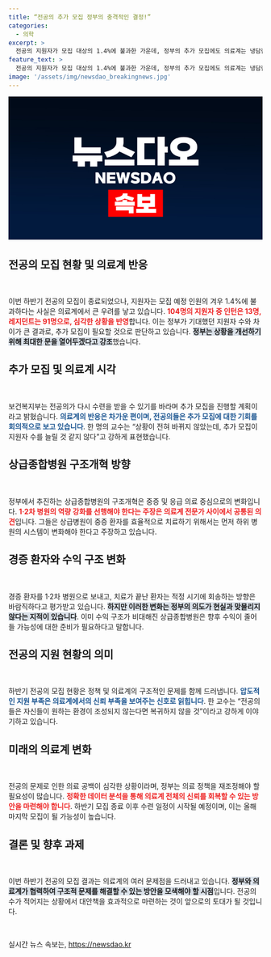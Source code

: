 ```yaml
---
title: “전공의 추가 모집 정부의 충격적인 결정!”
categories:
  - 의학
excerpt: >
  전공의 지원자가 모집 대상의 1.4%에 불과한 가운데, 정부의 추가 모집에도 의료계는 냉담한 반응을 보이고 있습니다. 상급 병원 개혁 속에서도 중환자 중심으로의 방향 전환에 대한 우려가 커지고 있습니다.
feature_text: >
  전공의 지원자가 모집 대상의 1.4%에 불과한 가운데, 정부의 추가 모집에도 의료계는 냉담한 반응을 보이고 있습니다. 상급 병원 개혁 속에서도 중환자 중심으로의 방향 전환에 대한 우려가 커지고 있습니다.
image: '/assets/img/newsdao_breakingnews.jpg'
---
```


<p><img src="/assets/img/newsdao_breakingnews.jpg" alt="flaretime 속보" /></p>

<h2 data-ke-size="size26">전공의 모집 현황 및 의료계 반응</h2>

<p data-ke-size="size16">&nbsp;</p>

<p>이번 하반기 전공의 모집이 종료되었으나, 지원자는 모집 예정 인원의 겨우 1.4%에 불과하다는 사실은 의료계에서 큰 우려를 낳고 있습니다. <b><span style="color: #ee2323;">104명의 지원자 중 인턴은 13명, 레지던트는 91명으로, 심각한 상황을 반영</span></b>합니다. 이는 정부가 기대했던 지원자 수와 차이가 큰 결과로, 추가 모집이 필요할 것으로 판단하고 있습니다. <b><span style="background-color: #21538527;">정부는 상황을 개선하기 위해 최대한 문을 열어두겠다고 강조</span></b>했습니다. </p>

<h2 data-ke-size="size26">추가 모집 및 의료계 시각</h2>

<p data-ke-size="size16">&nbsp;</p>

<p>보건복지부는 전공의가 다시 수련을 받을 수 있기를 바라며 추가 모집을 진행할 계획이라고 밝혔습니다. <b><span style="color: #1a5490;">의료계의 반응은 차가운 편이며, 전공의들은 추가 모집에 대한 기회를 회의적으로 보고 있습니다</span></b>. 한 명의 교수는 “상황이 전혀 바뀌지 않았는데, 추가 모집이 지원자 수를 늘릴 것 같지 않다”고 강하게 표현했습니다. </p>

<h2 data-ke-size="size26">상급종합병원 구조개혁 방향</h2>

<p data-ke-size="size16">&nbsp;</p>

<p>정부에서 추진하는 상급종합병원의 구조개혁은 중증 및 응급 의료 중심으로의 변화입니다. <b><span style="color: #ee2323;">1·2차 병원의 역량 강화를 선행해야 한다는 주장은 의료계 전문가 사이에서 공통된 의견</span></b>입니다. 그들은 상급병원이 중증 환자를 효율적으로 치료하기 위해서는 먼저 하위 병원의 시스템이 변화해야 한다고 주장하고 있습니다. </p>

<h2 data-ke-size="size26">경증 환자와 수익 구조 변화</h2>

<p data-ke-size="size16">&nbsp;</p>

<p>경증 환자를 1·2차 병원으로 보내고, 치료가 끝난 환자는 적정 시기에 회송하는 방향은 바람직하다고 평가받고 있습니다. <b><span style="background-color: #21538527;">하지만 이러한 변화는 정부의 의도가 현실과 맞물리지 않다는 지적이 있습니다</span></b>. 이미 수익 구조가 비대해진 상급종합병원은 향후 수익이 줄어들 가능성에 대한 준비가 필요하다고 말합니다. </p>

<h2 data-ke-size="size26">전공의 지원 현황의 의미</h2>

<p data-ke-size="size16">&nbsp;</p>

<p>하반기 전공의 모집 현황은 정책 및 의료계의 구조적인 문제를 함께 드러냅니다. <b><span style="color: #1a5490;">압도적인 지원 부족은 의료계에서의 신뢰 부족을 보여주는 신호로 읽힙니다</span></b>. 한 교수는 “전공의들은 자신들이 원하는 환경이 조성되지 않는다면 복귀하지 않을 것”이라고 강하게 이야기하고 있습니다. </p>

<h2 data-ke-size="size26">미래의 의료계 변화</h2>

<p data-ke-size="size16">&nbsp;</p>

<p>전공의 문제로 인한 의료 공백이 심각한 상황이라며, 정부는 의료 정책을 재조정해야 할 필요성이 많습니다. <b><span style="color: #ee2323;">정확한 데이터 분석을 통해 의료계 전체의 신뢰를 회복할 수 있는 방안을 마련해야 합니다</span></b>. 하반기 모집 종료 이후 수련 일정이 시작될 예정이며, 이는 올해 마지막 모집이 될 가능성이 높습니다. </p>

<h2 data-ke-size="size26">결론 및 향후 과제</h2>

<p data-ke-size="size16">&nbsp;</p>

<p>이번 하반기 전공의 모집 결과는 의료계의 여러 문제점을 드러내고 있습니다. <b><span style="background-color: #21538527;">정부와 의료계가 협력하여 구조적 문제를 해결할 수 있는 방안을 모색해야 할 시점</span></b>입니다. 전공의 수가 적어지는 상황에서 대안책을 효과적으로 마련하는 것이 앞으로의 토대가 될 것입니다. </p>

<p data-ke-size="size16">&nbsp;</p>
실시간 뉴스 속보는, <a href="https://newsdao.kr" rel="dofollow">https://newsdao.kr</a>


